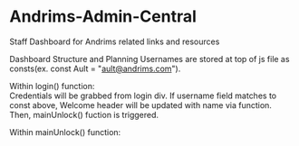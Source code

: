 # Andrims-Admin-Central
Staff Dashboard for Andrims related links and resources

Dashboard Structure and Planning
Usernames are stored at top of js file as consts(ex. const Ault = "ault@andrims.com"). 

Within login() function:    
Credentials will be grabbed from login div. If username field matches to const above, Welcome header will be updated with name via function. Then, mainUnlock() fuction is triggered.

Within mainUnlock() function:
